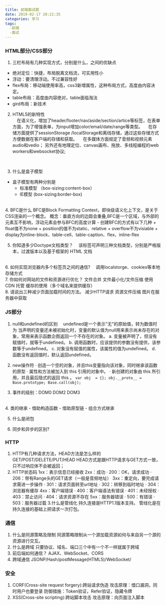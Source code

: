 ```yaml
---
title: 前端面试题
date: 2019-02-17 20:21:35
categories: 学习
tags: 
  -前端
  -面试
---
```

### HTML部分/CSS部分
  1. 三栏布局有几种实现方式，分别是什么，之间的优缺点
   - 绝对定位：快捷，布局脱离文档流，可实用性小
   - 浮动：要清理浮动。不过兼容性好
   - flex布局：移动端使用率高，css3新增属性，这种布局方式，高度由内容决定。
   - table布局：高度由内容绝对，table面临淘汰
   - gird布局：新技术

  2. HTML5的新特性<br>
  &emsp;在语义化，增加了header/footer/nav/aside/section/artice等标签，在表单方面，为了增强表单，为input增加color/email/date/range等类型。
  &emsp;在存储方面提供了sessionStorage /localStorage和离线存储，通过这些存储方式方便数据在客户端的存储和获取。
  &emsp;在多媒体方面规定了音频和视频元素audio和vedio； 另外还有地理定位、canvas画布、拖放、多线程编程的web workers和websocket协议;
  <br>

  3. 什么是盒子模型
   - 盒子模型有两种分别是
      + 标准模型 （box-sizing:content-box）
       + IE模型  (box-sizing:border-box)
  <br>
  4. BFC是什么
   BFC是Block Formatting Context，即块级语义化上下文，是关于CSS渲染的一个概念。
  概念：垂直方向的边距会重叠,BFC是一个区域，与外部的元素互不影响，浮动元素会参与BFC的高度计算
   - 创建BFC的方式有以下几种
      + float值不为none
      + position的值不为static、relative
      + overflow不为visiable
      + display为inline-block、table-cell、table-caption、flex、inline-flex

  5. 你知道多少Doctype文档类型？
  &emsp;该标签可声明三种文档类型，分别是严格版本，过渡版本以及基于框架的 HTML 文档
 <br>
  6. 如何实现浏览器内多个标签页之间的通信?
  &emsp;调用localstorge、cookies等本地存储方式
  <br>
  7. 你如何对网站的文件和资源进行优化？
   文件合并
   文件最小化/文件压缩
   使用 CDN 托管
   缓存的使用（多个域名来提供缓存）
  <br>
  8. 请说出三种减少页面加载时间的方法。
   减少HTTP请求
   资源文件压缩
   图片在服务器中获取

  ### JS部分
  
  1. null和undefined的区别
  &emsp;undefined是一个表示"无"的原始值，转为数值时为 当声明的变量还未被初始化时，变量的默认值为null用来表示尚未存在的对象，常用来表示函数企图返回一个不存在的对象。
    a. 变量被声明了，但没有赋值时，就等于undefined。
    b. 调用函数时，应该提供的参数没有提供，该参数等于undefined。
    c. 对象没有赋值的属性，该属性的值为undefined。
    d. 函数没有返回值时，默认返回undefined。 

  2. new操作符
    · 创造一个空的对象，并且this变量指向该对象，同时继承该函数的原型
    · 属性和方法被加入到 this 引用的对象中。
    · 新创建的对象由 this 所引用，并且最后隐式的返回 this 。
    ```
    var obj  = {};
    obj.__proto__ = Base.prototype;
    Base.call(obj); 
    ```
  3. 事件的级别：DOM0 DOM2 DOM3
  <br>
  4. 类的继承
   - 借助构造函数
   - 借助原型链
   - 组合方式继承

  5. 什么是闭包

  6. 同步和异步的区别?

  ### HTTP
  1. HTTP有几种请求方法，HEAD方法是怎么样的
    GET/POST/DELETE/PUT/HEAD
    HEAD方式是跟HTTP请求与GET方式一致，只不过响应体不会被返回；
  2. HTTP状态码
  1xx：表示信息已经接收
  2xx：成功
    · 200：OK，请求成功
    · 206：带有Range头的GET请求（一般是音频地址）
  3xx：重定向，要完成请求需进一步操作
    · 301：请求页面转至url地址
    · 302：转移到临时地址
    · 304：浏览器有缓存
  4xx：客户端错误
    · 400：客户端语法有错误
    · 401：未经授权
    · 403：禁止访问
    · 404：请求资源不存在
  5xx：服务器错误
    · 500：有错误
    · 503：服务器过载
  3.什么是管线化
  持久连接是HTTP1.1版本支持。
  管线化是在持久连接的基础上把请求一次打包。

  ### 通信
  1. 什么是同源策略及限制
  同源策略限制从一个源加载资源如何与来自另一个源的资源进行交互。
  2. 什么是跨域
  只要协议、域名、端口三个中有一个不一样就属于跨域
  3. 前后端如何通信？
  AJAX、WebSocket、CORS
  4. 跨域通信
  JSONP/Hash/postMessage(HTML5)/WebSocket/
  
  ### 安全
  1. CORF(Cross-site request forgery):跨站请求伪造
  攻击原理：借口漏洞，同时用户也要登录
  防御措施：Token验证，Refer验证，隐藏令牌
  2. XSS(Cross-site scripting):跨站脚本攻击
  攻击原理：向页面注入脚本
